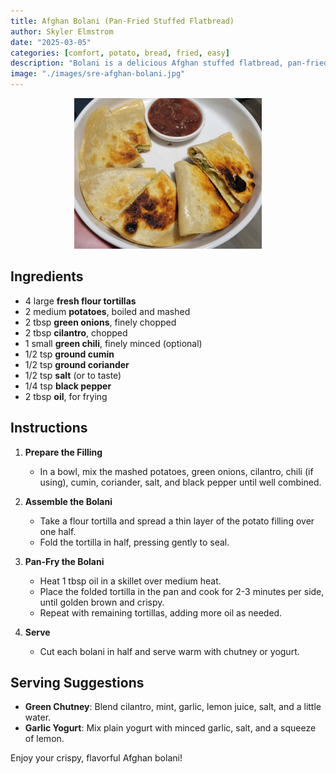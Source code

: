 ```yaml
---
title: Afghan Bolani (Pan-Fried Stuffed Flatbread)
author: Skyler Elmstrom
date: "2025-03-05"
categories: [comfort, potato, bread, fried, easy]
description: "Bolani is a delicious Afghan stuffed flatbread, pan-fried until golden and crispy. This recipe uses fresh flour tortillas for convenience, filled with a spiced potato mixture, then fried and served with chutney."
image: "./images/sre-afghan-bolani.jpg"
---
```


<p align="center">
  <img src="./images/sre-afghan-bolani.jpg" alt="Afghan Bolani (Pan-Fried Stuffed Flatbread)" width="300"/>
</p>

## Ingredients

- 4 large **fresh flour tortillas**
- 2 medium **potatoes**, boiled and mashed
- 2 tbsp **green onions**, finely chopped
- 2 tbsp **cilantro**, chopped
- 1 small **green chili**, finely minced (optional)
- 1/2 tsp **ground cumin**
- 1/2 tsp **ground coriander**
- 1/2 tsp **salt** (or to taste)
- 1/4 tsp **black pepper**
- 2 tbsp **oil**, for frying

## Instructions

1. **Prepare the Filling**  
   - In a bowl, mix the mashed potatoes, green onions, cilantro, chili (if using), cumin, coriander, salt, and black pepper until well combined.

2. **Assemble the Bolani**  
   - Take a flour tortilla and spread a thin layer of the potato filling over one half.
   - Fold the tortilla in half, pressing gently to seal.

3. **Pan-Fry the Bolani**  
   - Heat 1 tbsp oil in a skillet over medium heat.
   - Place the folded tortilla in the pan and cook for 2-3 minutes per side, until golden brown and crispy.
   - Repeat with remaining tortillas, adding more oil as needed.

4. **Serve**  
   - Cut each bolani in half and serve warm with chutney or yogurt.

## Serving Suggestions
- **Green Chutney**: Blend cilantro, mint, garlic, lemon juice, salt, and a little water.
- **Garlic Yogurt**: Mix plain yogurt with minced garlic, salt, and a squeeze of lemon.

Enjoy your crispy, flavorful Afghan bolani!
